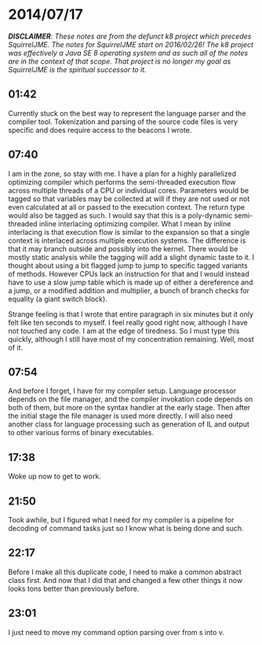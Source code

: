 # 2014/07/17

***DISCLAIMER***: _These notes are from the defunct k8 project which_
_precedes SquirrelJME. The notes for SquirrelJME start on 2016/02/26!_
_The k8 project was effectively a Java SE 8 operating system and as such_
_all of the notes are in the context of that scope. That project is no_
_longer my goal as SquirrelJME is the spiritual successor to it._

## 01:42

Currently stuck on the best way to represent the language parser and the
compiler tool. Tokenization and parsing of the source code files is very
specific and does require access to the beacons I wrote.

## 07:40

I am in the zone, so stay with me. I have a plan for a highly parallelized
optimizing compiler which performs the semi-threaded execution flow across
multiple threads of a CPU or individual cores. Parameters would be tagged so
that variables may be collected at will if they are not used or not even
calculated at all or passed to the execution context. The return type would
also be tagged as such. I would say that this is a poly-dynamic semi-threaded
inline interlacing optimizing compiler. What I mean by inline interlacing is
that execution flow is similar to the expansion so that a single context is
interlaced across multiple execution systems. The difference is that it may
branch outside and possibly into the kernel. There would be mostly static
analysis while the tagging will add a slight dynamic taste to it. I thought
about using a bit flagged jump to jump to specific tagged variants of methods.
However CPUs lack an instruction for that and I would instead have to use a
slow jump table which is made up of either a dereference and a jump, or a
modified addition and multiplier, a bunch of branch checks for equality (a
giant switch block).

Strange feeling is that I wrote that entire paragraph in six minutes but it
only felt like ten seconds to myself. I feel really good right now, although I
have not touched any code. I am at the edge of tiredness. So I must type this
quickly, although I still have most of my concentration remaining. Well, most
of it.

## 07:54

And before I forget, I have for my compiler setup. Language processor depends
on the file manager, and the compiler invokation code depends on both of them,
but more on the syntax handler at the early stage. Then after the initial
stage the file manager is used more directly. I will also need another class
for language processing such as generation of IL and output to other various
forms of binary executables.

## 17:38

Woke up now to get to work.

## 21:50

Took awhile, but I figured what I need for my compiler is a pipeline for
decoding of command tasks just so I know what is being done and such.

## 22:17

Before I make all this duplicate code, I need to make a common abstract class
first. And now that I did that and changed a few other things it now looks
tons better than previously before.

## 23:01

I just need to move my command option parsing over from s into v.

